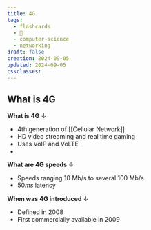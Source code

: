 ```yaml
---
title: 4G
tags:
  - flashcards
  - 🌱
  - computer-science
  - networking
draft: false
creation: 2024-09-05
updated: 2024-09-05
cssclasses: 
---
```

## What is 4G

**What is 4G**
↓
- 4th generation of [[Cellular Network]]
- HD video streaming and real time gaming
- Uses VoIP and VoLTE
-
<!--SR:!2025-01-01,16,290-->

**What are 4G speeds**
↓
- Speeds ranging $10 \text{ Mb/s}$ to several $100 \text{ Mb/s}$
- $50 ms$ latency
<!--SR:!2024-12-30,14,292-->

**When was 4G introduced**
↓
- Defined in 2008
- First commercially available in 2009
<!--SR:!2024-12-30,14,292-->
